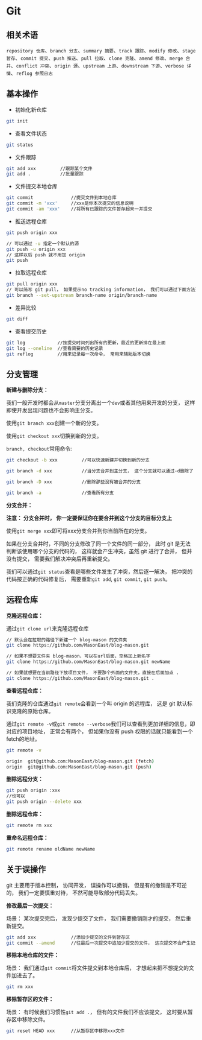 # Git

## 相关术语

`repository 仓库`、`branch 分支`、`summary 摘要`、`track 跟踪`、`modify 修改`、`stage 暂存`、`commit 提交`、`push 推送`、`pull 拉取`、`clone 克隆`、`amend 修改`、`merge 合并`、`conflict 冲突`、`origin 源`、`upstream 上游`、`downstream 下游`、`verbose 详情`、`reflog 参照日志`

## 基本操作

- 初始化新仓库

```bash
git init
```

- 查看文件状态

```bash
git status 
```

- 文件跟踪

```bash
git add xxx         //跟踪某个文件
git add .           //批量跟踪
```

- 文件提交本地仓库

```bash
git commit              //提交文件到本地仓库
git commit -m 'xxx'     //xxx是你本次提交的信息说明
git commit -am 'xxx'    //将所有已跟踪的文件暂存起来一并提交
```

- 推送远程仓库

```bash
git push origin xxx

// 可以通过 -u 指定一个默认的源 
git push -u origin xxx
// 这样以后 push 就不用加 origin
git push
```

- 拉取远程仓库

```bash
git pull origin xxx
// 可以简写 git pull， 如果提示no tracking information， 我们可以通过下面方法建立追踪，后续就可以直接 git pull了
git branch --set-upstream branch-name origin/branch-name
```

- 差异比较

```bash
git diff
```

- 查看提交历史

```bash
git log            //按提交时间列出所有的更新，最近的更新排在最上面
git log --oneline  //查看简要的历史记录
git reflog         //用来记录每一次命令， 常用来辅助版本切换
```

## 分支管理

**新建与删除分支：**

我们一般开发时都会从`master`分支分离出一个`dev`或者其他用来开发的分支， 这样即使开发出现问题也不会影响主分支。

使用`git branch xxx`创建一个新的分支。

使用`git checkout xxx`切换到新的分支。

`branch, checkout`常用命令:

```bash
git checkout -b xxx         //可以快速新建并切换到新的分支

git branch -d xxx           //当分支合并到主分支， 这个分支就可以通过-d删除了

git branch -D xxx           //删除那些没有被合并的分支

git branch -a               //查看所有分支
```

**分支合并：**

**注意： 分支合并时， 你一定要保证你在要合并到这个分支的目标分支上**

使用`git merge xxx`即可将xxx分支合并到你当前所在的分支。

如果在分支合并时，不同的分支修改了同一个文件的同一部分， 此时 git 是无法判断该使用哪个分支的代码的， 这样就会产生冲突，虽然 git 进行了合并， 但并没有提交，  需要我们解决冲突后再重新提交。

我们可以通过`git status`查看是哪些文件发生了冲突，然后逐一解决， 把冲突的代码按正确的代码修复后， 需要重新`git add`, `git commit`, `git push`。

## 远程仓库

**克隆远程仓库：**

通过`git clone url`来克隆远程仓库

```bash
// 默认会在拉取的路径下新建一个 blog-mason 的文件夹
git clone https://github.com/MasonEast/blog-mason.git   

// 如果不想要文件夹 blog-mason，可以在url后面，空格加上新名字
git clone https://github.com/MasonEast/blog-mason.git newName

// 如果就想要在当前路径下放项目文件， 不要那个外面的文件夹，直接在后面加点 .
git clone https://github.com/MasonEast/blog-mason.git .
```

**查看远程仓库：**

我们克隆的仓库通过`git remote`会看到一个叫 origin 的远程库， 这是 git 默认标识克隆的原始仓库。

通过`git remote -v`或`git remote --verbose`我们可以查看到更加详细的信息，即对应的项目地址， 正常会有两个， 但如果你没有 push 权限的话就只能看到一个fetch的地址。

```bash
git remote -v

origin  git@github.com:MasonEast/blog-mason.git (fetch)
origin  git@github.com:MasonEast/blog-mason.git (push)
```

**删除远程分支：**

```bash
git push origin :xxx
//也可以
git push origin --delete xxx
```

**删除远程仓库：**

```bash
git remote rm xxx
```

**重命名远程仓库：**

```bash
git remote rename oldName newName
```

## 关于误操作

git 主要用于版本控制， 协同开发， 误操作可以撤销， 但是有的撤销是不可逆的， 我们一定要慎重对待， 不然可能导致部分代码丢失。

**修改最后一次提交：**

场景： 某次提交完后， 发现少提交了文件， 我们需要撤销刚才的提交， 然后重新提交。

```bash
git add xxx             //添加少提交的文件到暂存区
git commit --amend      //往最后一次提交中追加少提交的文件， 这次提交不会产生记录
```

**移除本地仓库的文件：**

场景： 我们通过`git commit`将文件提交到本地仓库后， 才想起来把不想提交的文件加进去了。

```bash
git rm xxx  
```

**移除暂存区的文件：**

场景： 有时候我们习惯性`git add .`， 但有的文件我们不应该提交， 这时要从暂存区中移除文件。

```bash
git reset HEAD xxx      //从暂存区中移除xxx文件
```

